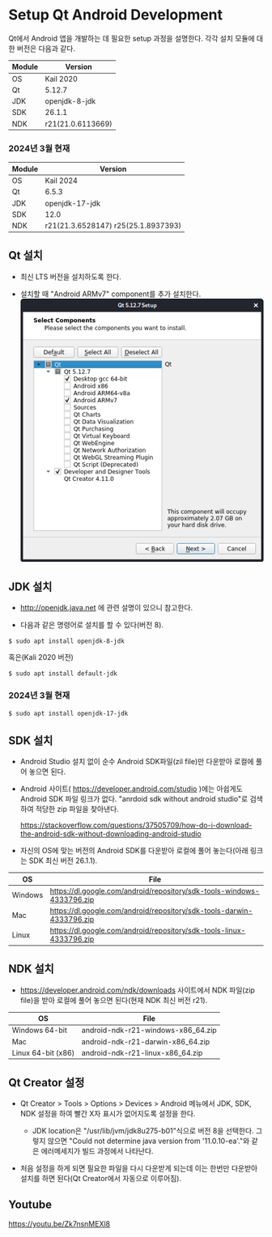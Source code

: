 Setup Qt Android Development
===

Qt에서 Android 앱을 개발하는 데 필요한 setup 과정을 설명한다. 각각 설치 모듈에 대한 버전은 다음과 같다.

|Module|Version|
|---|---|
|OS|Kail 2020|
|Qt|5.12.7|
|JDK|openjdk-8-jdk|
|SDK|26.1.1|
|NDK|r21(21.0.6113669)|

### 2024년 3월 현재  
|Module|Version|
|---|---|
|OS|Kail 2024|
|Qt|6.5.3|
|JDK|openjdk-17-jdk|
|SDK|12.0|
|NDK|r21(21.3.6528147) r25(25.1.8937393)|

## Qt 설치
* 최신 LTS 버전을 설치하도록 한다.

* 설치할 때 "Android ARMv7" component를 추가 설치한다.  
![](select-components.png)

## JDK 설치

* http://openjdk.java.net 에 관련 설명이 있으니 참고한다.

* 다음과 같은 명령어로 설치를 할 수 있다(버전 8).
```
$ sudo apt install openjdk-8-jdk
```
혹은(Kali 2020 버전)
```
$ sudo apt install default-jdk
```

### 2024년 3월 현재  
```
$ sudo apt install openjdk-17-jdk
```

## SDK 설치
* Android Studio 설치 없이 순수 Android SDK파일(zil file)만 다운받아 로컬에 풀어 놓으면 된다.

* Android 사이트( https://developer.android.com/studio )에는 아쉽게도 Android SDK 파일 링크가 없다. "anrdoid sdk without android studio"로 검색하여 적당한 zip 파일을 찾아낸다.

  https://stackoverflow.com/questions/37505709/how-do-i-download-the-android-sdk-without-downloading-android-studio

* 자신의 OS에 맞는 버전의 Android SDK를 다운받아 로컬에 풀어 놓는다(아래 링크는 SDK 최신 버전 26.1.1).  

|OS|File|
|---|---|
|Windows|https://dl.google.com/android/repository/sdk-tools-windows-4333796.zip|
|Mac|https://dl.google.com/android/repository/sdk-tools-darwin-4333796.zip|
|Linux|https://dl.google.com/android/repository/sdk-tools-linux-4333796.zip|

## NDK 설치
* https://developer.android.com/ndk/downloads 사이트에서 NDK 파일(zip file)을 받아 로컬에 풀어 놓으면 된다(현재 NDK 최신 버전 r21).

|OS|File|
|---|---|
|Windows 64-bit|android-ndk-r21-windows-x86_64.zip|
|Mac|android-ndk-r21-darwin-x86_64.zip
|Linux 64-bit (x86)|android-ndk-r21-linux-x86_64.zip|

## Qt Creator 설정
* Qt Creator > Tools > Options > Devices > Android 메뉴에서 JDK, SDK, NDK 설정을 하여 빨간 X자 표시가 없어지도록 설정을 한다.
  * JDK location은 "/usr/lib/jvm/jdk8u275-b01"식으로 버전 8을 선택한다. 그렇지 않으면 "Could not determine java version from '11.0.10-ea'."와 같은 에러메세지가 빌드 과정에서 나타난다.

* 처음 설정을 하게 되면 필요한 파일을 다시 다운받게 되는데 이는 한번만 다운받아 설치를 하면 된다(Qt Creator에서 자동으로 이루어짐).

## Youtube
https://youtu.be/Zk7nsnMEXl8
